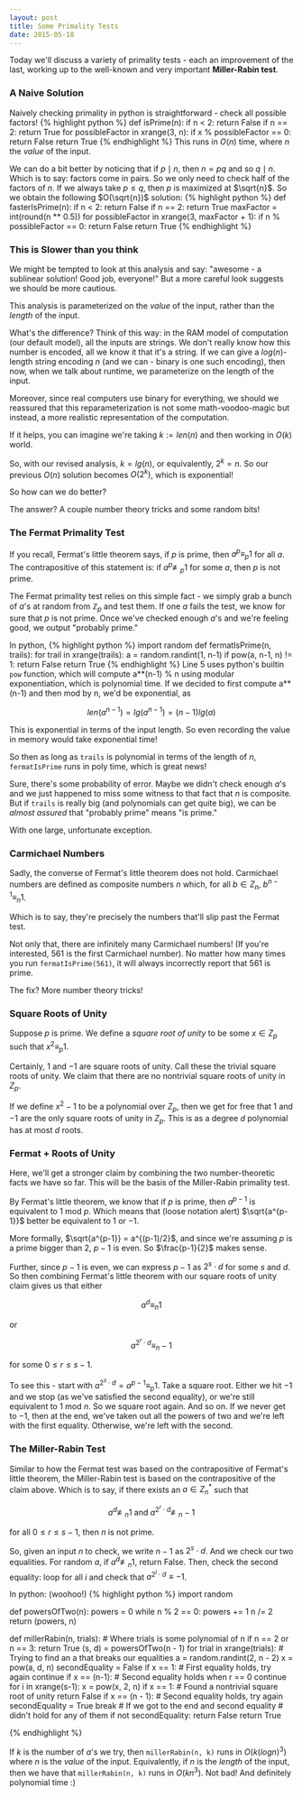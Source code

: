 ```yaml
---
layout: post
title: Some Primality Tests
date: 2015-05-18
---
```


Today we'll discuss a variety of primality tests - each an improvement of the last, working up to the well-known and very important **Miller-Rabin test**.

### A Naive Solution
Naively checking primality in python is straightforward - check all possible factors!
{% highlight python %}
def isPrime(n):
    if n < 2: return False
    if n == 2: return True
    for possibleFactor in xrange(3, n):
        if x % possibleFactor == 0:
            return False
    return True
{% endhighlight %}
This runs in $O(n)$ time, where $n$ the *value* of the input.

We can do a bit better by noticing that if $p \mid n$, then $n = pq$ and so $q \mid n$. Which is to say: factors come in pairs. So we only need to check half of the factors of $n$. If we always take $p \leq q$, then $p$ is maximized at $\sqrt{n}$. So we obtain the following $O(\sqrt{n})$ solution:
{% highlight python %}
def fasterIsPrime(n):
    if n < 2: return False
    if n == 2: return True
    maxFactor = int(round(n ** 0.5))
    for possibleFactor in xrange(3, maxFactor + 1):
        if n % possibleFactor == 0:
            return False
    return True
{% endhighlight %}

### This is Slower than you think
We might be tempted to look at this analysis and say: "awesome - a sublinear solution! Good job, everyone!" But a more careful look suggests we should be more cautious.

This analysis is parameterized on the *value* of the input, rather than the *length* of the input.

What's the difference? Think of this way: in the RAM model of computation (our default model), all the inputs are strings. We don't really know how this number is encoded, all we know it that it's a string. If we can give a $log(n)$-length string encoding $n$ (and we can - binary is one such encoding), then now, when we talk about runtime, we parameterize on the length of the input.

Moreover, since real computers use binary for everything, we should we reassured that this reparameterization is not some math-voodoo-magic but instead, a more realistic representation of the computation.

If it helps, you can imagine we're taking $k := len(n)$ and then working in $O(k)$ world.

So, with our revised analysis, $k = lg(n)$, or equivalently, $2^k = n$.  So our previous $O(n)$ solution becomes $O(2^{k})$, which is exponential!

So how can we do better?

The answer? A couple number theory tricks and some random bits!

### The Fermat Primality Test

If you recall, Fermat's little theorem says, if $p$ is prime, then $a^p \equiv_p 1$ for all $a$. The contrapositive of this statement is: if $a^p \not\equiv_p 1$ for some $a$, then $p$ is not prime.

The Fermat primality test relies on this simple fact - we simply grab a bunch of $a$'s at random from $\mathbb{Z}_p$ and test them. If one $a$ fails the test, we know for sure that $p$ is not prime. Once we've checked enough $a$'s and we're feeling good, we output "probably prime."

In python,
{% highlight python %}
import random
def fermatIsPrime(n, trails):
    for trail in xrange(trails):
        a = random.randint(1, n-1)
        if pow(a, n-1, n) != 1:
            return False
    return True
{% endhighlight %}
Line 5 uses python's builtin $\texttt{pow}$ function, which will compute a\*\*(n-1) % n using modular exponentiation, which is polynomial time. If we decided to first compute a\*\*(n-1) and then mod by n, we'd be exponential, as

$$len(a^{n-1}) = lg(a^{n-1}) = (n-1)lg(a)$$

This is exponential in terms of the input length. So even recording the value in memory would take exponential time!

So then as long as $\texttt{trails}$ is polynomial in terms of the length of $n$, $\texttt{fermatIsPrime}$ runs in poly time, which is great news!

Sure, there's some probability of error. Maybe we didn't check enough $a$'s and we just happened to miss some witness to that fact that $n$ is composite. But if $\texttt{trails}$ is really big (and polynomials can get quite big), we can be *almost assured* that "probably prime" means "is prime."

With one large, unfortunate exception.

### Carmichael Numbers

Sadly, the converse of Fermat's little theorem does not hold. Carmichael numbers are defined as composite numbers $n$ which, for all $b \in Z_n$, $b^{n-1} \equiv_n 1$.

Which is to say, they're precisely the numbers that'll slip past the Fermat test.

Not only that, there are infinitely many Carmichael numbers! (If you're interested, 561 is the first Carmichael number). No matter how many times you run $\texttt{fermatIsPrime(561)}$, it will always incorrectly report that 561 is prime.

The fix? More number theory tricks!

### Square Roots of Unity

Suppose $p$ is prime. We define a *square root of unity* to be some $x \in Z_p$ such that $x^2 \equiv_p 1$.

Certainly, $1$ and $-1$ are square roots of unity. Call these the trivial square roots of unity. We claim that there are no nontrivial square roots of unity in $Z_p$.

If we define $x^2 - 1$ to be a polynomial over $Z_p$, then we get for free that $1$ and $-1$ are the only square roots of unity in $Z_p$. This is as a degree $d$ polynomial has at most $d$ roots.

### Fermat + Roots of Unity

Here, we'll get a stronger claim by combining the two number-theoretic facts we have so far. This will be the basis of the Miller-Rabin primality test.

By Fermat's little theorem, we know that if $p$ is prime, then $a^{p-1}$ is equivalent to $1$ mod $p$. Which means that (loose notation alert) $\sqrt{a^{p-1}}$ better be equivalent to $1$ or $-1$.

More formally, $\sqrt{a^{p-1}} = a^{(p-1)/2}$, and since we're assuming $p$ is a prime bigger than 2, $p-1$ is even. So $\frac{p-1}{2}$ makes sense.

Further, since $p-1$ is even, we can express $p-1$ as $2^s \cdot d$ for some $s$ and $d$. So then combining Fermat's little theorem with our square roots of unity claim gives us that either

$$a^{d} \equiv_n 1$$

or

$$a^{2^r \cdot d} \equiv_n -1$$

for some $0 \leq r \leq s-1$.

To see this - start with $a^{2^s \cdot d} = a^{p-1} \equiv_p 1$. Take a square root. Either we hit $-1$ and we stop (as we've satisfied the second equality), or we're still equivalent to $1$ mod $n$. So we square root again. And so on. If we never get to $-1$, then at the end, we've taken out all the powers of two and we're left with the first equality. Otherwise, we're left with the second.

### The Miller-Rabin Test

Similar to how the Fermat test was based on the contrapositive of Fermat's little theorem, the Miller-Rabin test is based on the contrapositive of the claim above. Which is to say, if there exists an $a \in Z_n^*$ such that

$$a^d \not\equiv_n 1 \text{ and } a^{2^r \cdot d} \not\equiv_n -1$$

for all $0 \leq r \leq s - 1$, then $n$ is not prime.

So, given an input $n$ to check, we write $n-1$ as $2^s\cdot d$. And we check our two equalities. For random $a$, if $a^d \not\equiv_n 1$, return False. Then, check the second equality: loop for all $i$ and check that $a^{2^i\cdot d} \equiv -1$.

In python: (woohoo!)
{% highlight python %}
import random

def powersOfTwo(n):
    powers = 0
    while n % 2 == 0:
        powers += 1
        n /= 2
    return (powers, n)

def millerRabin(n, trials):
    # Where trials is some polynomial of n
    if n == 2 or n == 3: return True
    (s, d) = powersOfTwo(n - 1)
    for trial in xrange(trials):
        # Trying to find an a that breaks our equalities
        a = random.randint(2, n - 2)
        x = pow(a, d, n)
        secondEquality = False
        if x == 1:
            # First equality holds, try again
            continue
        if x == (n-1):
            # Second equality holds when r == 0
            continue
        for i in xrange(s-1):
            x = pow(x, 2, n)
            if x == 1:
                # Found a nontrivial square root of unity
                return False
            if x == (n - 1):
                # Second equality holds, try again
                secondEquality = True
                break
        # If we got to the end and second equality
        # didn't hold for any of them
        if not secondEquality: return False
    return True


{% endhighlight %}

If $k$ is the number of $a$'s we try, then $\texttt{millerRabin(n, k)}$ runs in $O(k(logn)^3)$ where $n$ is the *value* of the input. Equivalently, if $n$ is the *length* of the input, then we have that $\texttt{millerRabin(n, k)}$ runs in $O(kn^3)$. Not bad! And definitely polynomial time :)
